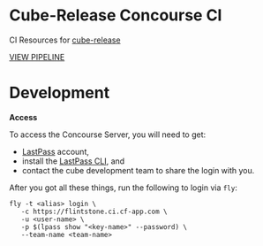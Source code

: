 # Cube-Release Concourse CI

CI Resources for [cube-release](https://github.com/andrew-edgar/cube-release)

[VIEW PIPELINE](https://flintstone.ci.cf-app.com/teams/cube/pipelines/cube-release-ci)

# Development

**Access** 

To access the Concourse Server, you will need to get:

- [LastPass](https://lastpass.com) account,  
- install the [LastPass CLI](https://github.com/lastpass/lastpass-cli), and 
- contact the cube development team to share the login with you.

After you got all these things, run the following to login via `fly`:

```
fly -t <alias> login \
   -c https://flintstone.ci.cf-app.com \
   -u <user-name> \
   -p $(lpass show "<key-name>" --password) \
   --team-name <team-name>
```
